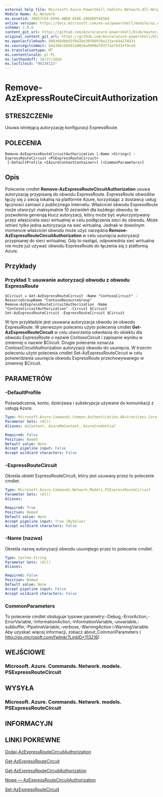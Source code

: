 ```yaml
---
external help file: Microsoft.Azure.PowerShell.Cmdlets.Network.dll-Help.xml
Module Name: Az.Network
ms.assetid: 38D57CE4-6994-4BDA-A50E-28680EF4E568
online version: https://docs.microsoft.com/en-us/powershell/module/az.network/remove-azexpressroutecircuitauthorization
schema: 2.0.0
content_git_url: https://github.com/Azure/azure-powershell/blob/master/src/Network/Network/help/Remove-AzExpressRouteCircuitAuthorization.md
original_content_git_url: https://github.com/Azure/azure-powershell/blob/master/src/Network/Network/help/Remove-AzExpressRouteCircuitAuthorization.md
ms.openlocfilehash: d98366d9bd3fb42be39f68976e131ec644274431
ms.sourcegitcommit: b4a38bcb0501a9016a4998efd377aa75d3ef9ce8
ms.translationtype: MT
ms.contentlocale: pl-PL
ms.lasthandoff: 10/27/2020
ms.locfileid: "94234113"
---
```

# Remove-AzExpressRouteCircuitAuthorization

## STRESZCZENIe
Usuwa istniejącą autoryzację konfiguracji ExpressRoute.

## POLECENIA

```
Remove-AzExpressRouteCircuitAuthorization [-Name <String>] -ExpressRouteCircuit <PSExpressRouteCircuit>
 [-DefaultProfile <IAzureContextContainer>] [<CommonParameters>]
```

## Opis
Polecenie cmdlet **Remove-AzExpressRouteCircuitAuthorization** usuwa autoryzację przypisaną do obwodu ExpressRoute. ExpressRoute obwodów łączy się z siecią lokalną na platformie Azure, korzystając z dostawcy usług łączności zamiast z publicznego Internetu. Właściciel obwodu ExpressRoute może utworzyć maksymalnie 10 zezwoleń dla każdego obwodu; te pozwolenia generują klucz autoryzacji, który może być wykorzystywany przez właściciela sieci wirtualnej w celu podłączenia sieci do obwodu. Może istnieć tylko jedna autoryzacja na sieć wirtualną. Jednak w dowolnym momencie właściciel obwodu może użyć narzędzia **Remove-AzExpressRouteCircuitAuthorization** w celu usunięcia autoryzacji przypisanej do sieci wirtualnej. Gdy to nastąpi, odpowiednia sieć wirtualna nie może już używać obwodu ExpressRoute do łączenia się z platformą Azure.

## Przykłady

### Przykład 1: usuwanie autoryzacji obwodu z obwodu ExpressRoute
```
$Circuit = Get-AzExpressRouteCircuit -Name "ContosoCircuit" -ResourceGroupName "ContosoResourceGroup"
Remove-AzExpressRouteCircuitAuthorization -Name "ContosoCircuitAuthorization" -Circuit $Circuit
Set-AzExpressRouteCircuit -ExpressRouteCircuit $Circuit
```

W tym przykładzie jest usuwana autoryzacja obwodu ze obwodu ExpressRoute. W pierwszym poleceniu użyto polecenia cmdlet **Get-AzExpressRouteCircuit** w celu utworzenia odwołania do obiektu dla obwodu ExpressRoute o nazwie ContosoCircuit i zapisanie wyniku w zmiennej o nazwie $Circuit.
Drugie polecenie oznacza ContosoCircuitAuthorization autoryzacji obwodu do usunięcia.
W trzecim poleceniu użyto polecenia cmdlet Set-AzExpressRouteCircuit w celu potwierdzenia usunięcia obwodu ExpressRoute przechowywanego w zmiennej $Circuit.

## PARAMETRÓW

### -DefaultProfile
Poświadczenia, konto, dzierżawa i subskrypcja używane do komunikacji z usługą Azure.

```yaml
Type: Microsoft.Azure.Commands.Common.Authentication.Abstractions.Core.IAzureContextContainer
Parameter Sets: (All)
Aliases: AzContext, AzureRmContext, AzureCredential

Required: False
Position: Named
Default value: None
Accept pipeline input: False
Accept wildcard characters: False
```

### -ExpressRouteCircuit
Określa obiekt ExpressRouteCircuit, który jest usuwany przez to polecenie cmdlet.

```yaml
Type: Microsoft.Azure.Commands.Network.Models.PSExpressRouteCircuit
Parameter Sets: (All)
Aliases:

Required: True
Position: Named
Default value: None
Accept pipeline input: True (ByValue)
Accept wildcard characters: False
```

### -Name (nazwa)
Określa nazwę autoryzacji obwodu usuniętego przez to polecenie cmdlet.

```yaml
Type: System.String
Parameter Sets: (All)
Aliases:

Required: False
Position: Named
Default value: None
Accept pipeline input: False
Accept wildcard characters: False
```

### CommonParameters
To polecenie cmdlet obsługuje typowe parametry:-Debug,-ErrorAction,-ErrorVariable,-InformationAction,-InformationVariable,-unvariable,-subbuffer,-PipelineVariable,-verbose,-WarningAction i-WarningVariable. Aby uzyskać więcej informacji, zobacz about_CommonParameters ( http://go.microsoft.com/fwlink/?LinkID=113216) .

## WEJŚCIOWE

### Microsoft. Azure. Commands. Network. models. PSExpressRouteCircuit

## WYSYŁA

### Microsoft. Azure. Commands. Network. models. PSExpressRouteCircuit

## INFORMACYJN

## LINKI POKREWNE

[Dodaj-AzExpressRouteCircuitAuthorization](./Add-AzExpressRouteCircuitAuthorization.md)

[Get-AzExpressRouteCircuit](./Get-AzExpressRouteCircuit.md)

[Get-AzExpressRouteCircuitAuthorization](./Get-AzExpressRouteCircuitAuthorization.md)

[Nowe — AzExpressRouteCircuitAuthorization](./New-AzExpressRouteCircuitAuthorization.md)

[Set-AzExpressRouteCircuit](./Set-AzExpressRouteCircuit.md)
